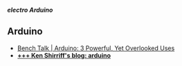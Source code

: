 _**electro Arduino**_

## Arduino

- [Bench Talk | Arduino: 3 Powerful, Yet Overlooked Uses](http://www.mouser.de/blog/arduino-3-powerful-yet-overlooked-uses)
- [**+++ Ken Shirriff's blog: arduino**](http://www.righto.com/search/label/arduino)
